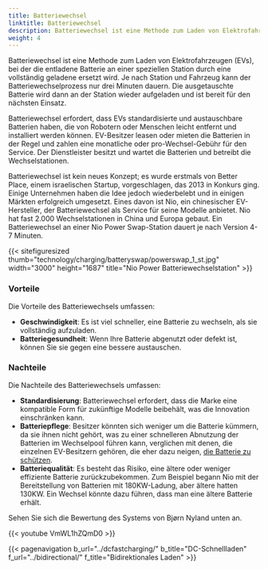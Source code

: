 ```yaml
---
title: Batteriewechsel
linktitle: Batteriewechsel
description: Batteriewechsel ist eine Methode zum Laden von Elektrofahrzeugen (EVs), bei der die entladene Batterie an einer speziellen Station durch eine vollständig geladene ersetzt wird.
weight: 4
---
```

<!-- markdownlint-disable MD033 -->

Batteriewechsel ist eine Methode zum Laden von Elektrofahrzeugen (EVs), bei der die entladene Batterie an einer speziellen Station durch eine vollständig geladene ersetzt wird. Je nach Station und Fahrzeug kann der Batteriewechselprozess nur drei Minuten dauern. Die ausgetauschte Batterie wird dann an der Station wieder aufgeladen und ist bereit für den nächsten Einsatz.

Batteriewechsel erfordert, dass EVs standardisierte und austauschbare Batterien haben, die von Robotern oder Menschen leicht entfernt und installiert werden können. EV-Besitzer leasen oder mieten die Batterien in der Regel und zahlen eine monatliche oder pro-Wechsel-Gebühr für den Service. Der Dienstleister besitzt und wartet die Batterien und betreibt die Wechselstationen.

Batteriewechsel ist kein neues Konzept; es wurde erstmals von Better Place, einem israelischen Startup, vorgeschlagen, das 2013 in Konkurs ging. Einige Unternehmen haben die Idee jedoch wiederbelebt und in einigen Märkten erfolgreich umgesetzt. Eines davon ist Nio, ein chinesischer EV-Hersteller, der Batteriewechsel als Service für seine Modelle anbietet. Nio hat fast 2.000 Wechselstationen in China und Europa gebaut. Ein Batteriewechsel an einer Nio Power Swap-Station dauert je nach Version 4-7 Minuten.

{{< sitefiguresized thumb="technology/charging/batteryswap/powerswap_1_st.jpg" width="3000" height="1687" title="Nio Power Batteriewechselstation" >}}

### Vorteile

Die Vorteile des Batteriewechsels umfassen:

- **Geschwindigkeit**: Es ist viel schneller, eine Batterie zu wechseln, als sie vollständig aufzuladen.
- **Batteriegesundheit**: Wenn Ihre Batterie abgenutzt oder defekt ist, können Sie sie gegen eine bessere austauschen.

### Nachteile

Die Nachteile des Batteriewechsels umfassen:

- **Standardisierung**: Batteriewechsel erfordert, dass die Marke eine kompatible Form für zukünftige Modelle beibehält, was die Innovation einschränken kann.
- **Batteriepflege**: Besitzer könnten sich weniger um die Batterie kümmern, da sie ihnen nicht gehört, was zu einer schnelleren Abnutzung der Batterien im Wechselpool führen kann, verglichen mit denen, die einzelnen EV-Besitzern gehören, die eher dazu neigen, [die Batterie zu schützen](../../../guides/protectingbattery/).
- **Batteriequalität**: Es besteht das Risiko, eine ältere oder weniger effiziente Batterie zurückzubekommen. Zum Beispiel begann Nio mit der Bereitstellung von Batterien mit 180KW-Ladung, aber ältere hatten 130KW. Ein Wechsel könnte dazu führen, dass man eine ältere Batterie erhält.

Sehen Sie sich die Bewertung des Systems von Bjørn Nyland unten an.

{{< youtube VmWL1hZQmD0 >}}

{{< pagenavigation b_url="../dcfastcharging/" b_title="DC-Schnellladen" f_url="../bidirectional/" f_title="Bidirektionales Laden" >}}